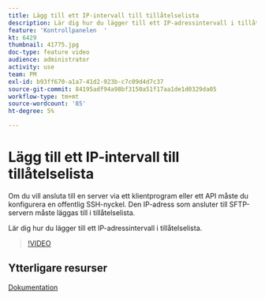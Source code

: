 ```yaml
---
title: Lägg till ett IP-intervall till tillåtelselista
description: Lär dig hur du lägger till ett IP-adressintervall i tillåtelselista.
feature: 'Kontrollpanelen  '
kt: 6429
thumbnail: 41775.jpg
doc-type: feature video
audience: administrator
activity: use
team: PM
exl-id: b93ff670-a1a7-41d2-923b-c7c09d4d7c37
source-git-commit: 84195adf94a98bf3150a51f17aa1de1d0329da05
workflow-type: tm+mt
source-wordcount: '85'
ht-degree: 5%

---
```


# Lägg till ett IP-intervall till tillåtelselista

Om du vill ansluta till en server via ett klientprogram eller ett API måste du konfigurera en offentlig SSH-nyckel. Den IP-adress som ansluter till SFTP-servern måste läggas till i tillåtelselista.

Lär dig hur du lägger till ett IP-adressintervall i tillåtelselista.

>[!VIDEO](https://video.tv.adobe.com/v/41775?quality=12)

## Ytterligare resurser

[Dokumentation](https://experienceleague.adobe.com/docs/control-panel/using/sftp-management/ip-range-allow-listing.html?lang=en)
